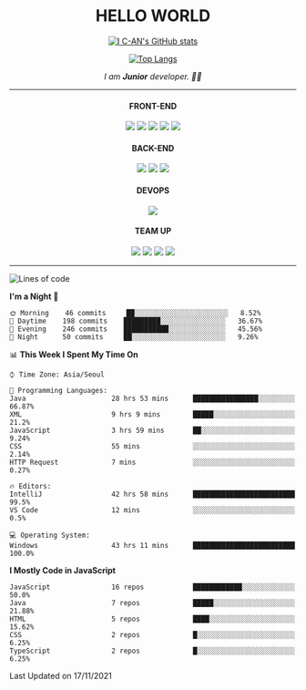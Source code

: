 <div align="center">
  
  <div><h1>HELLO WORLD</h1></div>
  
  [![I C-AN's GitHub stats](https://github-readme-stats.vercel.app/api?username=chicori3&show_icons=true&theme=radical)](https://github.com/anuraghazra/github-readme-stats)
  
  [![Top Langs](https://github-readme-stats.vercel.app/api/top-langs/?username=chicori3&theme=radical)](https://github.com/anuraghazra/github-readme-stats)

  
  <p>
    <em>
      I am <b>Junior</b> developer. 👨‍💻 <br />
    </em>  
  </p>
  <hr>
  
</div>

<div align="center">
    
  <div>
    <h4>FRONT-END</h4>
    <img src="https://img.shields.io/badge/HTML5-E34F26?style=flat-square&logo=HTML5&logoColor=white"/>
    <img src="https://img.shields.io/badge/CSS3-1572B6?style=flat-square&logo=CSS3&logoColor=white"/>
    <img src="https://img.shields.io/badge/JavaScript-F7DF1E?style=flat-square&logo=JavaScript&logoColor=white"/>
    <img src="https://img.shields.io/badge/React-61DAFB?style=flat-square&logo=React&logoColor=white"/>
    <img src="https://img.shields.io/badge/Bootstrap-7952B3?style=flat-square&logo=Bootstrap&logoColor=white"/>
  </div>
     
  <div>
    <h4>BACK-END</h4>
    <img src="https://img.shields.io/badge/Node.js-339933?style=flat-square&logo=Node.js&logoColor=white"/>
    <img src="https://img.shields.io/badge/Java-007396?style=flat-square&logo=Java&logoColor=white"/>
    <img src="https://img.shields.io/badge/Spring-6DB33F?style=flat-square&logo=Spring&logoColor=white"/>
  </div>
  
  <div>
    <h4>DEVOPS</h4>
    <img src="https://img.shields.io/badge/Oracle-F80000?style=flat-square&logo=Oracle&logoColor=white"/>
  </div>
  
  <div>
    <h4>TEAM UP</h4>
    <img src="https://img.shields.io/badge/Git-F05032?style=flat-square&logo=Git&logoColor=white"/>
    <img src="https://img.shields.io/badge/GitHub-181717?style=flat-square&logo=GitHub&logoColor=white"/>
    <img src="https://img.shields.io/badge/Slack-4A154B?style=flat-square&logo=Slack&logoColor=white"/>
    <img src="https://img.shields.io/badge/Notion-000000?style=flat-square&logo=Notion&logoColor=white"/>
  </div>
  
  ---
  
</div>
  
<!--START_SECTION:waka-->
![Lines of code](https://img.shields.io/badge/From%20Hello%20World%20I%27ve%20Written-369950%20lines%20of%20code-blue)

**I'm a Night 🦉** 

```text
🌞 Morning    46 commits     ██░░░░░░░░░░░░░░░░░░░░░░░   8.52% 
🌆 Daytime    198 commits    █████████░░░░░░░░░░░░░░░░   36.67% 
🌃 Evening    246 commits    ███████████░░░░░░░░░░░░░░   45.56% 
🌙 Night      50 commits     ██░░░░░░░░░░░░░░░░░░░░░░░   9.26%

```


📊 **This Week I Spent My Time On** 

```text
⌚︎ Time Zone: Asia/Seoul

💬 Programming Languages: 
Java                     28 hrs 53 mins      ████████████████░░░░░░░░░   66.87% 
XML                      9 hrs 9 mins        █████░░░░░░░░░░░░░░░░░░░░   21.2% 
JavaScript               3 hrs 59 mins       ██░░░░░░░░░░░░░░░░░░░░░░░   9.24% 
CSS                      55 mins             ░░░░░░░░░░░░░░░░░░░░░░░░░   2.14% 
HTTP Request             7 mins              ░░░░░░░░░░░░░░░░░░░░░░░░░   0.27%

🔥 Editors: 
IntelliJ                 42 hrs 58 mins      █████████████████████████   99.5% 
VS Code                  12 mins             ░░░░░░░░░░░░░░░░░░░░░░░░░   0.5%

💻 Operating System: 
Windows                  43 hrs 11 mins      █████████████████████████   100.0%

```

**I Mostly Code in JavaScript** 

```text
JavaScript               16 repos            ████████████░░░░░░░░░░░░░   50.0% 
Java                     7 repos             █████░░░░░░░░░░░░░░░░░░░░   21.88% 
HTML                     5 repos             ████░░░░░░░░░░░░░░░░░░░░░   15.62% 
CSS                      2 repos             █░░░░░░░░░░░░░░░░░░░░░░░░   6.25% 
TypeScript               2 repos             █░░░░░░░░░░░░░░░░░░░░░░░░   6.25%

```



 Last Updated on 17/11/2021
<!--END_SECTION:waka-->

  
  


<!--
**chicori3/chicori3** is a ✨ _special_ ✨ repository because its `README.md` (this file) appears on your GitHub profile.

Here are some ideas to get you started:

- 🔭 I’m currently working on ...
- 🌱 I’m currently learning ...
- 👯 I’m looking to collaborate on ...
- 🤔 I’m looking for help with ...
- 💬 Ask me about ...
- 📫 How to reach me: ...
- 😄 Pronouns: ...
- ⚡ Fun fact: ...
-->
